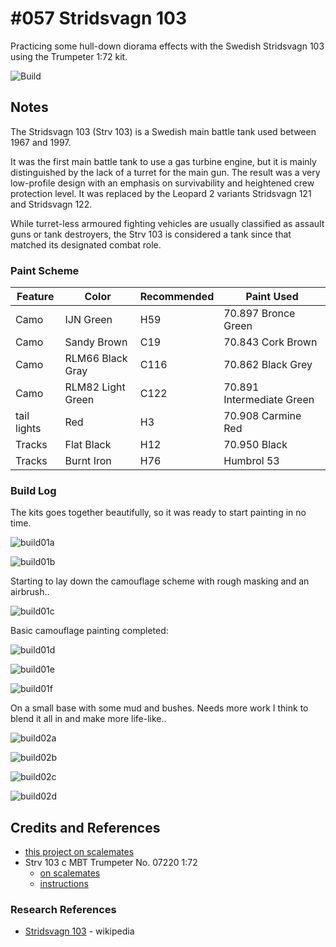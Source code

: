 # #057 Stridsvagn 103

Practicing some hull-down diorama effects with the Swedish Stridsvagn 103 using the Trumpeter 1:72 kit.

![Build](./assets/Strv103_build.jpg?raw=true)

## Notes

The Stridsvagn 103 (Strv 103) is a Swedish main battle tank used between 1967 and 1997.

It was the first main battle tank to use a gas turbine engine, but it is mainly distinguished by the lack of a turret for the main gun.
 The result was a very low-profile design with an emphasis on survivability and heightened crew protection level.
 It was replaced by the Leopard 2 variants Stridsvagn 121 and Stridsvagn 122.

While turret-less armoured fighting vehicles are usually classified as assault guns or tank destroyers,
the Strv 103 is considered a tank since that matched its designated combat role.

### Paint Scheme

| Feature               | Color                | Recommended | Paint Used |
|-----------------------|----------------------|-------------|------------|
| Camo                  | IJN Green            | H59         | 70.897 Bronce Green           |
| Camo                  | Sandy Brown          | C19         | 70.843 Cork Brown           |
| Camo                  | RLM66 Black Gray     | C116        | 70.862 Black Grey |
| Camo                  | RLM82 Light Green    | C122        | 70.891 Intermediate Green           |
| tail lights           | Red                  | H3          | 70.908 Carmine Red           |
| Tracks                | Flat Black           | H12         | 70.950 Black |
| Tracks                | Burnt Iron           | H76         | Humbrol 53           |

### Build Log

The kits goes together beautifully, so it was ready to start painting in no time.

![build01a](./assets/build01a.jpg?raw=true)

![build01b](./assets/build01b.jpg?raw=true)

Starting to lay down the camouflage scheme with rough masking and an airbrush..

![build01c](./assets/build01c.jpg?raw=true)

Basic camouflage painting completed:

![build01d](./assets/build01d.jpg?raw=true)

![build01e](./assets/build01e.jpg?raw=true)

![build01f](./assets/build01f.jpg?raw=true)

On a small base with some mud and bushes. Needs more work I think to blend it all in and make more life-like..

![build02a](./assets/build02a.jpg?raw=true)

![build02b](./assets/build02b.jpg?raw=true)

![build02c](./assets/build02c.jpg?raw=true)

![build02d](./assets/build02d.jpg?raw=true)

## Credits and References

* [this project on scalemates](https://www.scalemates.com/profiles/mate.php?id=74137&p=projects&project=126921)
* Strv 103 c MBT Trumpeter No. 07220 1:72
    * [on scalemates](https://www.scalemates.com/kits/trumpeter-07220-strv-103-c--103671)
    * [instructions](./assets/07220-instructions.pdf)

### Research References

* [Stridsvagn 103](https://en.wikipedia.org/wiki/Stridsvagn_103) - wikipedia
